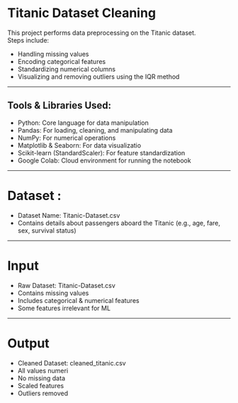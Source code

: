 # Titanic Dataset Cleaning

This project performs data preprocessing on the Titanic dataset.  
Steps include:
- Handling missing values  
- Encoding categorical features  
- Standardizing numerical columns  
- Visualizing and removing outliers using the IQR method
----
## Tools & Libraries Used:
- Python: Core language for data manipulation
- Pandas: For loading, cleaning, and manipulating data
- NumPy: For numerical operations
- Matplotlib & Seaborn: For data visualizatio
- Scikit-learn (StandardScaler): For feature standardization
- Google Colab: Cloud environment for running the notebook
----
# Dataset :
- Dataset Name: Titanic-Dataset.csv
- Contains details about passengers aboard the Titanic (e.g., age, fare, sex, survival status)
-----
# Input
- Raw Dataset: Titanic-Dataset.csv
- Contains missing values
- Includes categorical & numerical features
- Some features irrelevant for ML
------
# Output
- Cleaned Dataset: cleaned_titanic.csv
- All values numeri
- No missing data
- Scaled features
- Outliers removed
